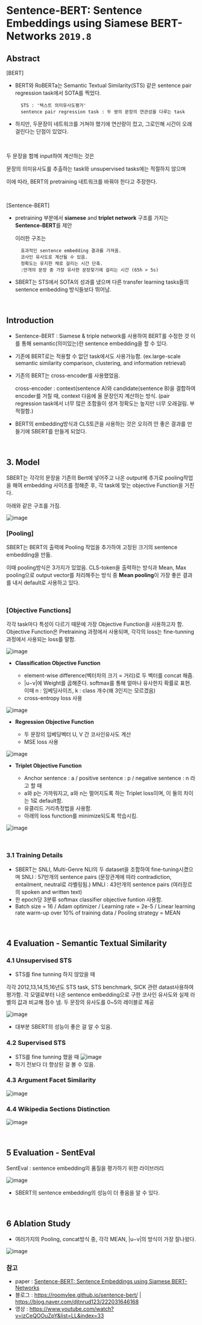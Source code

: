 # Sentence-BERT: Sentence Embeddings using Siamese BERT-Networks `2019.8`


## Abstract
[BERT]

- BERT와 RoBERTa는 Semantic Textual Similarity(STS) 같은 sentence pair regression task에서 SOTA를 찍었다.
    
        STS : '텍스트 의미유사도평가'
        sentence pair regression task : 두 쌍의 문장의 연관성을 다루는 task

- 하지만, 두문장이 네트워크를 거쳐야 했기에 연산량이 컸고, 그로인해 시간이 오래걸린다는 단점이 있었다. 

<br>


두 문장을 함께 input하여 계산하는 것은 

문장의 의미유사도를 추출하는 task와 unsupervised tasks에는 적절하지 않으며

이에 따라, BERT의 pretraining 네트워크를 바꿔야 한다고 주장한다.

<br>

[Sentence-BERT]
- pretraining 부분에서 **siamese** and **triplet network** 구조를 가지는 **Sentence-BERT**를 제안
        
    이러한 구조는 
        
        효과적인 sentence embedding 결과를 가져옴.
        코사인 유사도로 계산될 수 있음.
        정확도는 유지한 채로 걸리는 시간 단축.
        :만개의 문장 중 가장 유사한 문장찾기에 걸리는 시간 (65h > 5s) 
        
- SBERT는 STS에서 SOTA의 성과를 냈으며 다른 transfer learning tasks들의 sentence embedding 방식들보다 뛰어남.
    


<br>

## Introduction

- Sentence-BERT : Siamese & triple network를 사용하여 BERT를 수정한 것
이를 통해 semantic(의미있는)한 sentence embedding을 할 수 있다.

- 기존에 BERT로는 적용할 수 없던 task에서도 사용가능함.
(ex.large-scale semantic similarity comparison, clustering, and information retrieval)

- 기존의 BERT는 cross-encoder를 사용했었음.
   
   cross-encoder : context(sentence A)와 candidate(sentence B)을 결합하여 encoder를 거칠 때, context 다음에 올 문장인지 계산하는 방식.
   (pair regression task에서 너무 많은 조합들이 생겨 정확도는 높지만 너무 오래걸림. 부적절함.)

- BERT의 embedding방식과 CLS토큰을 사용하는 것은 오히려 안 좋은 결과를 만들기에 SBERT를 만들게 되었다.


<br>


## 3. Model

SBERT는 각각의 문장을 기존의 Bert에 넣어주고
나온 output에 추가로 pooling작업을 해여 embedding 사이즈를 정해준 후,
각 task에 맞는 objective Function을 거친다. 

아래와 같은 구조를 가짐.

![image](https://user-images.githubusercontent.com/43063980/106695395-d810da80-661d-11eb-8324-01fcf153bdc4.png)

### [Pooling]

SBERT는 BERT의 출력에 Pooling 작업을 추가하여 고정된 크기의 sentence embedding을 만듦.

이때 pooling방식은 3가지가 있었음.
CLS-token을 출력하는 방식과 Mean, Max pooling으로 output vector를 처리해주는 방식 중 
**Mean pooling**이 가장 좋은 결과를 내서 default로 사용하고 있다.

<br>


### [Objective Functions]
각각 task마다 특성이 다르기 때문에 가장 Objective Function을 사용하고자 함.
Objective Function은 Pretraining 과정에서 사용되며, 각각의 loss는 fine-tunning 과정에서 사용되는 loss를 말함.

![image](https://user-images.githubusercontent.com/43063980/106693905-cc6fe480-661a-11eb-8033-e3476cdcaf7b.png)

- **Classification Objective Function**

  - element-wise difference(벡터차의 크기 = 거리)로 두 벡터를 concat 해줌.
  - |u−v|에 Weight를 곱해준다. softmax를 통해 얼마나 유사한지 확률로 표현.
  이때 n : 임베딩사이즈, k : class 개수(왜 3인지는 모르겠음)
  - cross-entropy loss 사용

![image](https://user-images.githubusercontent.com/43063980/106696001-1fe43180-661f-11eb-850b-6f25f9b1765e.png)

- **Regression Objective Function**

  - 두 문장의 임베딩벡터 U, V 간 코사인유사도 계산
  - MSE loss 사용
  
![image](https://user-images.githubusercontent.com/43063980/106696070-3d190000-661f-11eb-908a-78b65c9c0132.png)

- **Triplet Objective Function**

  - Anchor sentence : a / positive sentence : p / negative sentence : n 라고 할 때
  - a와 p는 가까워지고, a와 n는 멀어지도록 하는 Triplet loss이며, 이 둘의 차이는 1로 default함.
  - 유클리드 거리측정법을 사용함.
  - 아래의 loss function를 minimize되도록 학습시킴.
  
![image](https://user-images.githubusercontent.com/43063980/106696022-2a063000-661f-11eb-94b9-5a316e05cb7e.png)
  



<br>


### 3.1 Training Details

- SBERT는 SNLI, Multi-Genre NLI의 두 dataset을 조합하여 fine-tuning시켰으며
SNLI : 57만개의 sentence pairs (문장관계에 따라 contradiction, entailment, neutral로 라벨링됨.)
MNLI : 43만개의 sentence pairs (여러장르의 spoken and written text)
- 한 epoch당 3분류 softmax classifier objective funtion 사용함.
- Batch size = 16 / Adam optimizer / Learning rate = 2e-5 / Linear learning rate warm-up over 10% of training data / Pooling strategy = MEAN

<br>


## 4 Evaluation - Semantic Textual Similarity

### 4.1 Unsupervised STS
- STS를 fine tunning 하지 않았을 때


각각 2012,13,14,15,16년도 STS task, STS benchmark, SICK 관련 datast사용하여 평가함.
각 모델로부터 나온 sentence embedding으로 구한 코사인 유사도와 실제 라벨의 값과 비교해 점수 냄.
두 문장의 유사도를 0~5의 레이블로 제공

![image](https://user-images.githubusercontent.com/43063980/106701676-61c6a500-662a-11eb-9696-790c5901f1a6.png)

- 대부분 SBERT의 성능이 좋은 걸 알 수 있음.

### 4.2 Supervised STS

- STS를 fine tunning 했을 때
![image](https://user-images.githubusercontent.com/43063980/106701701-6db26700-662a-11eb-8404-93ed8cec58b6.png)
- 하기 전보다 더 향상된 걸 볼 수 있음.


### 4.3 Argument Facet Similarity
![image](https://user-images.githubusercontent.com/43063980/106701717-773bcf00-662a-11eb-86a6-faef496b2739.png)

### 4.4 Wikipedia Sections Distinction
![image](https://user-images.githubusercontent.com/43063980/106701726-7d31b000-662a-11eb-9654-dcb89fc8e66e.png)

<br>


## 5 Evaluation - SentEval
SentEval : sentence embedding의 품질을 평가하기 위한 라이브러리

![image](https://user-images.githubusercontent.com/43063980/106703613-eff05a80-662d-11eb-8d82-fa75d547d013.png)

- SBERT의 sentence embedding의 성능이 더 좋음을 알 수 있다.

<br>


## 6 Ablation Study
- 여러가지의 Pooling, concat방식 중, 각각 MEAN, |u−v|의 방식이 가장 잘나왔다.

![image](https://user-images.githubusercontent.com/43063980/106703940-94729c80-662e-11eb-9754-dda5b49323c4.png)



### 참고
- paper : [Sentence-BERT: Sentence Embeddings using Siamese BERT-Networks](https://arxiv.org/pdf/1908.10084.pdf)
- 블로그 : https://roomylee.github.io/sentence-bert/ | https://blog.naver.com/djtnrud123/222031646168
- 영상 : https://www.youtube.com/watch?v=izCeQOOuZpY&list=LL&index=33
